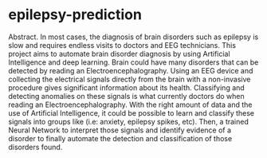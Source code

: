 # epilepsy-prediction

Abstract.  In most cases, the diagnosis of brain disorders such as epilepsy is slow and requires endless visits to doctors and EEG technicians.  This project aims to automate brain disorder diagnosis by using  Artificial Intelligence and deep learning.  Brain could have many disorders that can be detected by reading an Electroencephalography.  Using an EEG device and collecting the electrical signals directly from the brain with a non-invasive procedure gives significant information about  its health.  Classifying and detecting anomalies on these signals is what currently doctors do when reading an Electroencephalography.  With the right amount of data and the use of Artificial Intelligence, it could be possible to learn and classify these signals into groups like (i.e: anxiety, epilepsy spikes, etc).  Then, a trained Neural Network to interpret those signals and identify evidence of a disorder to finally automate the detection and classification of those disorders found.
